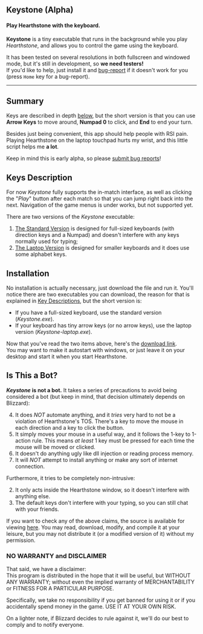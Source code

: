Keystone (Alpha)
-------------------------------------------------------------------------------

#### Play Hearthstone with the keyboard. ####

**Keystone** is a tiny executable that runs in the background while
you play *Hearthstone*, and allows you to control the game using the
keyboard.

It has been tested on several resolutions in both fullscreen and
windowed mode, but it's still in development, so **we need testers!**  
If you'd like to help, just install it and [bug-report][] if it doesn't work
for you (press `Home` key for a bug-report).

-----

## Summary ##

Keys are described in depth [below][Key Descriptions], but
the short version is that you can use **Arrow Keys** to move around,
**Numpad 0** to click, and **End** to end your turn.

Besides just being convenient, this app should help people with RSI
pain. Playing Hearthstone on the laptop touchpad hurts my wrist,
and this little script helps me **a lot**.

Keep in mind this is early alpha, so please [submit bug reports][bug-report]!

## Keys Description ##

For now *Keystone* fully supports the in-match interface, as well as
clicking the "*Play*" button after each match so that you can jump right
back into the next. Navigation of the game menus is under works, but
not supported yet.

There are two versions of the *Keystone* executable: 

1. [The Standard Version][] is designed for full-sized keyboards (with direction keys and a Numpad) and doesn't interfere with any keys normally used for typing;
2. [The Laptop Version][] is designed for smaller keyboards and it does use some alphabet keys.

## Installation ##

No installation is actually necessary, just download the file and run
it. You'll notice there are two executables you can download, the
reason for that is explained in [Key Descriptions][], but the short
version is:

* If you have a full-sized keyboard, use the standard version (*Keystone.exe*).
* If your keyboard has tiny arrow keys (or no arrow keys), use the
  laptop version (*Keystone-laptop.exe*).

Now that you've read the two items above, here's the
[download link][].  
You may want to make it autostart with windows, or just leave it on
your desktop and start it when you start Hearthstone.


## Is This a Bot? ##

**_Keystone_ is not a bot.** It takes a series of precautions to
avoid being considered a bot (but keep in mind, that decision
ultimately depends on Blizzard):

4. It does *NOT* automate anything, and it *tries* very hard to not be a violation of Hearthstone's TOS. There's a key to move the mouse in each direction and a key to click the button.
1. It simply moves your mouse in a useful way, and it follows the 1-key to 1-action rule. This means *at least* 1 key must be pressed for each time the mouse will be moved or clicked.
2. It doesn't do anything ugly like dll injection or reading process memory.
5. It will *NOT* attempt to install anything or make any sort of internet connection.

Furthermore, it tries to be completely non-intrusive:

2. It only acts inside the Hearthstone window, so it doesn't interfere with anything else.
3. The default keys don't interfere with your typing, so you can still chat with your friends.

If you want to check any of the above claims, the source is available
for viewing [here][github-source]. You may read, download, modify, and compile it
at your leisure, but you may not distribute it (or a modified version
of it) without my permission.

### NO WARRANTY and DISCLAIMER ###

That said, we have a disclaimer:  
This program is distributed in the hope that it will be useful,
but WITHOUT ANY WARRANTY; without even the implied warranty of
MERCHANTABILITY or FITNESS FOR A PARTICULAR PURPOSE.

Specifically, we take no responsibility if you get banned for using
it or if you accidentally spend money in the game. USE IT AT YOUR OWN RISK.

On a lighter note, if Blizzard decides to rule against it, we'll do
our best to comply and to notify everyone.


[Key Descriptions]: #keys-description

[github-source]: https://github.com/Bruce-Connor/Keystone/

[The Standard Version]: https://github.com/Bruce-Connor/Keystone/blob/master/README-fullsize.md#full-sized

[The Laptop Version]: https://github.com/Bruce-Connor/Keystone/blob/master/README-laptop.md#laptop-sized

[download link]: https://github.com/Bruce-Connor/Keystone/releases

[bug-report]: https://github.com/Bruce-Connor/Keystone/issues/new


